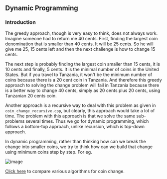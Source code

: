 ## Dynamic Programming

### Introduction

The greedy approach, though is very easy to think, does not always work. Imagine someone had to return me 40 cents. First, finding the largest coin denomination that is smaller than 40 cents. It will be 25 cents. So he will give me 25, 15 cents left and then the next challenge is how to change 15 cents.

The next step is probably finding the largest coin smaller than 15 cents, it is 10 cents and finally, 5 cents.  It is the minimal number of coins in the United States. But if you travel to Tanzania, it won't be the minimum number of coins because there is a 20 cent coin in Tanzania. And therefore this greedy approach to solving the change problem will fail in Tanzania because there is a better way to change 40 cents, simply as 20 cents plus 20 cents, using Tanzanian 20 cents coin.

Another approach is a recursive way to deal with this problem as given in ```coin_change_recursive.cpp```, but clearly, this approach would take a lot of time. The problem with this approach is that we solve the same sub-problems several times. Thus we go for dynamic programming, which follows a bottom-top approach, unlike recursion, which is top-down approach.

In dynamic programming, rather than thinking how can we break the change into smaller coins, we try to think how can we build that change using minimum coins step by step. For eg. 

![image](https://user-images.githubusercontent.com/103832825/223014197-ad0a5185-a6b3-46a5-af2f-28338813646a.png)

<a href="https://www.cs.usfca.edu/~galles/visualization/DPChange.html">Click here</a> to compare various algorithms for coin change.